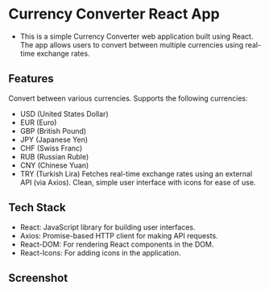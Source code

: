 # Currency Converter React App

- This is a simple Currency Converter web application built using React. The app allows users to convert between multiple currencies using real-time exchange rates.

## Features

Convert between various currencies.
Supports the following currencies:

- USD (United States Dollar)
- EUR (Euro)
- GBP (British Pound)
- JPY (Japanese Yen)
- CHF (Swiss Franc)
- RUB (Russian Ruble)
- CNY (Chinese Yuan)
- TRY (Turkish Lira)
  Fetches real-time exchange rates using an external API (via Axios).
  Clean, simple user interface with icons for ease of use.

## Tech Stack

- React: JavaScript library for building user interfaces.
- Axios: Promise-based HTTP client for making API requests.
- React-DOM: For rendering React components in the DOM.
- React-Icons: For adding icons in the application.

## Screenshot

